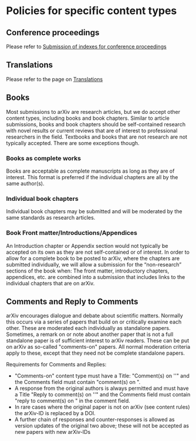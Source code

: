 # Policies for specific content types


## Conference proceedings

Please refer to [Submission of indexes for conference proceedings](/help/submit_index.html)


## Translations

Please refer to the page on [Translations](/help/translations.html)


## Books

Most submissions to arXiv are research articles, but we do accept other content types, including books and book chapters. Similar to article submissions, books and book chapters should be self-contained research with novel results or current reviews that are of interest to professional researchers in the field. Textbooks and books that are not research are not typically accepted. There are some exceptions though.

### Books as complete works

Books are acceptable as complete manuscripts as long as they are of interest. This format is preferred if the individual chapters are all by the same author(s).

### Individual book chapters

Individual book chapters may be submitted and will be moderated by the same standards as research articles.

### Book Front matter/Introductions/Appendices

An Introduction chapter or Appendix section would not typically be accepted on its own as they are not self-contained or of interest. In order to allow for a complete book to be posted to arXiv, where the chapters are submitted individually, we will allow a submission for the “non-research” sections of the book when:
The front matter, introductory chapters, appendices, etc. are combined into a submission that includes links to the individual chapters that are on arXiv. 


## Comments and Reply to Comments

arXiv encourages dialogue and debate about scientific matters. Normally this occurs via a series of papers that build on or critically examine each other. These are moderated each individually as standalone papers. Sometimes, a remark on or note about another paper that is not a full standalone paper is of sufficient interest to arXiv readers. These can be put on arXiv as so-called "comments-on" papers. All normal moderation criteria apply to these, except that they need not be complete standalone papers.

Requirements for Comments and Replies:

- "Comments-on" content type must have a Title: "Comment(s) on '<title-of-original-paper>'" and the Comments field must contain "comment(s) on <arXiv-ID>".
- A response from the original authors is always permitted and must have a Title "Reply to comment(s) on '<title-of-original-paper>'" and the Comments field must contain "reply to comment(s) on <arXiv-ID>" in the comment field.
- In rare cases where the original paper is not on arXiv (see content rules) the arXiv-ID is replaced by a DOI.
- A further chain of responses and counter-responses is allowed as version updates of the original two above; these will not be accepted as new papers with new arXiv-IDs



